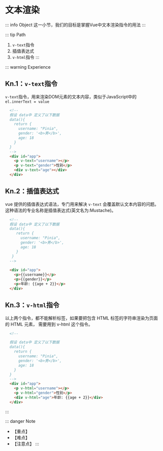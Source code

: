 # 文本渲染

::: info Object
这一小节，我们的目标是掌握Vue中文本渲染指令的用法
:::

::: tip Path

1. `v-text`指令
2. 插值表达式
3. `v-html`指令
:::

::: warning Experience

## Kn.1：`v-text`指令

  `v-text`指令，用来渲染DOM元素的文本内容，类似于JavaScript中的`el.innerText = value`

  ```html
    <!-- 
    假设 data中 定义了以下数据
    data(){
      return {
        username: "Pinia",
        gender: '<b>男</b>',
        age: 18
      }
    }
    -->
    <div id="app">
      <p v-text="username"></p>
      <p v-text="gender">性别</p>
      <div v-text="age"></div>
    </div> 
  ```

## Kn.2：插值表达式

  vue 提供的插值表达式语法，专门用来解决 `v-text` 会覆盖默认文本内容的问题。
  这种语法的专业名称是插值表达式(英文名为:Mustache)。

  ```html
    <!-- 
    假设 data中 定义了以下数据
    data(){
       return {
         username: "Pinia",
         gender: '<b>男</b>',
         age: 18
       }
     }
    -->
    
    <div id="app">
      <p>{{username}}</p>
      <p>{{gender}}</p>
      <p>年龄: {{age + 2}}</p>
    </div>
  ```

## Kn.3：`v-html`指令

  以上两个指令，都不能解析标签，如果要把包含 HTML 标签的字符串渲染为页面的 HTML 元素， 需要用到 v-html 这个指令。

  ```html
    <!-- 

    假设 data中 定义了以下数据
    data(){
      return {
        username: "Pinia",
        gender: '<b>男</b>',
        age: 18
      }
    }
    -->
    <div id="app">
      <p v-html="username"></p>
      <p v-html="gender">性别</p>
      <div v-html="age">年龄: {{age + 2}}</div>
    </div>
  ```

:::

::: danger Note

* 【重点】
* 【难点】
* 【注意点】
:::
